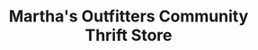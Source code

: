 ---
title: "Martha's Outfitters Community Thrift Store"
url: /washington/marthas-outfitters-community-thrift-store/
shop: Gebrauchtwaren
---
